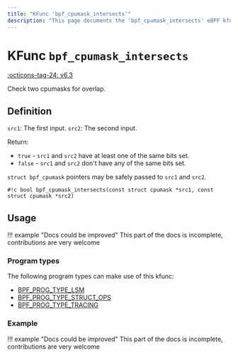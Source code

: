 ```yaml
---
title: "KFunc 'bpf_cpumask_intersects'"
description: "This page documents the 'bpf_cpumask_intersects' eBPF kfunc, including its defintion, usage, program types that can use it, and examples."
---
```

# KFunc `bpf_cpumask_intersects`

<!-- [FEATURE_TAG](bpf_cpumask_intersects) -->
[:octicons-tag-24: v6.3](https://github.com/torvalds/linux/commit/516f4d3397c9e90f4da04f59986c856016269aa1)
<!-- [/FEATURE_TAG] -->

Check two cpumasks for overlap.

## Definition

`src1`: The first input.
`src2`: The second input.

Return:
* `true`   - `src1` and `src2` have at least one of the same bits set.
* `false`  - `src1` and `src2` don't have any of the same bits set.

`struct bpf_cpumask` pointers may be safely passed to `src1` and `src2`.

<!-- [KFUNC_DEF] -->
`#!c bool bpf_cpumask_intersects(const struct cpumask *src1, const struct cpumask *src2)`
<!-- [/KFUNC_DEF] -->

## Usage

!!! example "Docs could be improved"
    This part of the docs is incomplete, contributions are very welcome

### Program types

The following program types can make use of this kfunc:

<!-- [KFUNC_PROG_REF] -->
- [BPF_PROG_TYPE_LSM](../program-type/BPF_PROG_TYPE_LSM.md)
- [BPF_PROG_TYPE_STRUCT_OPS](../program-type/BPF_PROG_TYPE_STRUCT_OPS.md)
- [BPF_PROG_TYPE_TRACING](../program-type/BPF_PROG_TYPE_TRACING.md)
<!-- [/KFUNC_PROG_REF] -->

### Example

!!! example "Docs could be improved"
    This part of the docs is incomplete, contributions are very welcome

